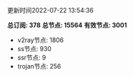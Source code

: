 更新时间2022-07-22 13:54:36

**总订阅: 378**
**总节点: 15564**
**有效节点: 3001**
- v2ray节点: 1806
- ss节点: 930
- ssr节点: 9
- trojan节点: 256
